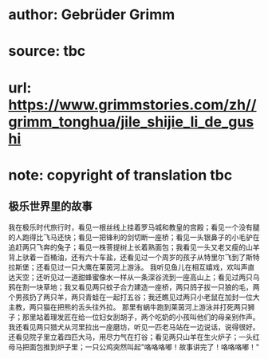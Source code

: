 # author: Gebrüder Grimm
# source: tbc
# url: https://www.grimmstories.com/zh//grimm_tonghua/jile_shijie_li_de_gushi
# note: copyright of translation tbc

## 极乐世界里的故事 

我在极乐时代旅行时，看见一根丝线上挂着罗马城和教皇的宫殿；看见一个没有腿的人跑得比飞马还快；看见一把锋利的剑切断一座桥；看见一头银鼻子的小毛驴在追赶两只飞奔的兔子；看见一株菩提树上长着熟面包；我看见一头又老又瘦的山羊背上驮着一百桶油，还有六十车盐，还看见过一个周岁的孩子从特里尔飞到了斯特拉斯堡；还看见过一只大鹰在莱茵河上游泳。
我听见鱼儿在相互嬉戏，欢叫声直达天空；还听见过一道甜蜂蜜像水一样从一条深谷流到一座高山上；看见过两只乌鸦在割一块草地；我又看见两只蚊子合力建造一座桥，两只鸽子拔一只狼的毛，两个男孩扔了两只羊，两只青蛙在一起打五谷；我还瞧见过两只小老鼠在加封一位大主教，两只猫在把熊的舌头往外拉。
那里有蜗牛跑到莱茵河上游泳并打死两只狮子；那里站着理发匠在给一位妇女刮胡子，两个吃奶的小孩叫他们的母亲别作声。
我还看见两只猎犬从河里拉出一座磨坊，听见一匹老马站在一边说话，说得很好。
还看见院子里立着四匹大马，用尽力气在打谷；看见两只山羊在生火炉子；一头红母马把面包推到炉子里；一只公鸡突然叫起"咯咯咯嘟！故事讲完了！咯咯咯嘟！"
